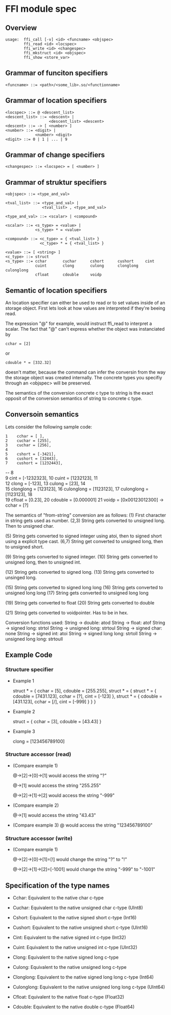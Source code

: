 # FFI module spec
## Overview
    usage:  ffi_call [-v] <id> <funcname> <objspec>
            ffi_read <id> <locspec>
            ffi_write <id> <changespec>
            ffi_mkstruct <id> <objspec>
            ffi_show <store_var>

## Grammar of funciton specifiers
    
    <funcname> ::= <path>/<some_lib>.so/<functionname>

## Grammar of location specifiers

    <locspec> ::= @ <descent_list>
    <descent_list> ::= <descent> |
                       <descent_list> <descent>
    <descent> ::= -> [ <number> ]
    <number> ::= <digit> |
                 <number> <digit>
    <digit> ::= 0 | 1 | ... | 9

## Grammar of change specifiers

    <changespec> ::= <locspec> = [ <number> ]

## Grammar of struktur specifiers
    <objspec> ::= <type_and_val>

    <tval_list> ::= <type_and_val> |
                    <tval_list> , <type_and_val>

    <type_and_val> ::= <scalar> | <compound>

    <scalar> ::= <s_type> = <value> |
                 <s_type> * = <value>

    <compound> ::= <c_type> = { <tval_list> }
                   <c_type> * = { <tval_list> }

    <value> ::= [ <string> ]
    <c_type> ::= struct
    <s_type> ::= cchar       cuchar      cshort      cushort     cint        
                 cuint       clong       culong      clonglong   culonglong  
                 cfloat      cdouble     voidp

## Semantic of location specifiers
An location specifier can either be used to
read or to set values inside of an storage object.
First lets look at how values are interpreted
if they're beeing read.

The expression "@" for example, would instruct
ffi\_read to interpret a scalar. The fact that
"@" can't express whether the object was instanciated
by 

    cchar = [2]

or

    cdouble * = [332.32]

doesn't matter, because the command can infer the
conversin from the way the storage object was 
created internally. The concrete types you specifiy
through an \<objspec\> will be preserved.

The semantics of the conversion concrete c type to string
is the exact opposit of the conversion semantics of 
string to concrete c type.

## Conversoin semantics
Lets consider the following sample code:

    1    cchar = [ ], 
    2    cuchar = [255],
    3    cuchar = [256],
    4    
    5    cshort = [-3421], 
    6    cushort = [32443], 
    7    cushort = [1232443], 
--  8    
    9    cint = [-1232323],
    10   cuint = [1232123],
    11   
    12   clong = [-123], 
    13   culong = [23],
    14   
    15   clonglong = [123123],
    16   culonglong = [1123123],
    17   culonglong = [1123123],
    18   
    19   cfloat = [0.23],
    20   cdouble = [0.000001]
    21   voidp = [0x00123012300]  -> cchar = [?]

The semantics of "from-string" conversion are as follows:
(1) First character in string gets used as number.
(2,3) String gets converted to unsigned long. Then to unsigned char.

(5) String gets converted to signed integer using atoi, 
    then to signed short using a explicit type cast.
(6,7) String get converted to unsigned long, then to unsigned short.

(9) String gets converted to signed integer.
(10) String gets converted to unsigned long, then to unsigned int.

(12) String gets converted to signed long.
(13) String gets converted to unsinged long.

(15) String gets converted to signed long long
(16) String gets converted to unsigned long long
(17) String gets converted to unsigned long long

(19) String gets converted to float
(20) String gets converted to double

(21) String gets converted to voidpointer. Has to be in hex.

Conversion functions used:
String -> double: atod
String -> float: atof
String -> signed long: strtol
String -> unsigned long: strtoul
String -> signed char: none
String -> signed int: atoi
String -> signed long long: strtoll
String -> unsigned long long: strtoull

## Example Code
### Structure specifier
* Example 1

    struct * = {
        cchar = [5],
        cdouble = [255.255],
        struct * = {
            struct * = {
                cdouble = [7431.123],
                cchar = [?],
                cint = [-123]
            },
            struct * = {
                cdouble = [431.123],
                cchar = [/],
                cint = [-999]
            }
        }
    }

* Example 2

    struct = {
        cchar = [3],
        cdouble = [43.43]
    }

* Example 3

    clong = [123456789100]

### Structure accessor (read)
* (Compare example 1)

    @->[2]->[0]->[1] 
    would access the string "?"

    @->[1]
    would access the string "255.255"

    @->[2]->[1]->[2]
    would access the string "-999"

* (Compare example 2)

    @->[1]
    would access the string "43.43"

* (Compare example 3)
    @
    would access the string "123456789100"

### Structure accessor (write)
* (Compare example 1)

    @->[2]->[0]->[1]=[!]
    would change the string "?" to "!"

    @->[2]->[1]->[2]=[-1001]
    would change the string "-999" to "-1001"


## Specification of the type names
* Cchar:
  Equivalent to the native char c-type

* Cuchar:
  Equivalent to the native unsigned char c-type (UInt8)

* Cshort:
  Equivalent to the native signed short c-type (Int16)

* Cushort:
  Equivalent to the native unsigned short c-type (UInt16)

* Cint:
  Equivalent to the native signed int c-type (Int32)

* Cuint:
  Equivalent to the native unsigned int c-type (UInt32)

* Clong:
  Equivalent to the native signed long c-type

* Culong:
  Equivalent to the native unsigned long c-type

* Clonglong:
  Equivalent to the native signed long long c-type (Int64)

* Culonglong:
  Equivalent to the native unsigned long long c-type (UInt64)

* Cfloat:
  Equivalent to the native float c-type (Float32)

* Cdouble:
  Equivalent to the native double c-type (Float64)
